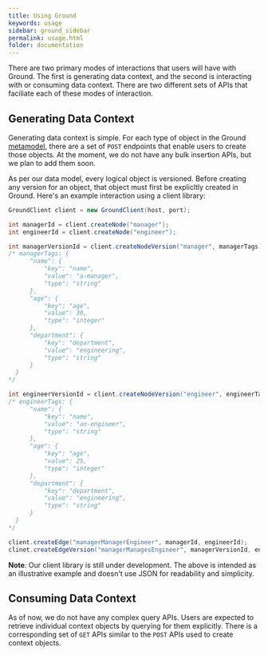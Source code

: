 ```yaml
---
title: Using Ground
keywords: usage
sidebar: ground_sidebar
permalink: usage.html
folder: documentation
---
```


There are two primary modes of interactions that users will have with Ground.
The first is generating data context, and the second is interacting with or consuming data context.
There are two different sets of APIs that faciliate each of these modes of interaction.

## Generating Data Context

Generating data context is simple.
For each type of object in the Ground [metamodel](metamodel.html), there are a set of `POST` endpoints that enable users to create those objects.
At the moment, we do not have any bulk insertion APIs, but we plan to add them soon.

As per our data model, every logical object is versioned.
Before creating any version for an object, that object must first be explicltly created in Ground.
Here's an example interaction using a client library:

```java
GroundClient client = new GroundClient(host, port);

int managerId = client.createNode("manager");
int engineerId = client.createNode("engineer");

int managerVersionId = client.createNodeVersion("manager", managerTags); 
/* managerTags: {
      "name": {
          "key": "name", 
          "value": "a-manager", 
          "type": "string"
      },
      "age": {
          "key": "age", 
          "value": 30, 
          "type": "integer"
      }, 
      "department": {
          "key": "department", 
          "value": "engineering", 
          "type": "string"
      }
  }
*/

int engineerVersionId = client.createNodeVersion("engineer", engineerTags); 
/* engineerTags: {
      "name": {
          "key": "name", 
          "value": "an-engineer", 
          "type": "string"
      },
      "age": {
          "key": "age", 
          "value": 25, 
          "type": "integer"
      }, 
      "department": {
          "key": "department", 
          "value": "engineering", 
          "type": "string"
      }
  }
*/

client.createEdge("managerManagerEngineer", managerId, engineerId);
clinet.createEdgeVersion("managerManagesEngineer", managerVersionId, engineerVersionId);
```

**Note**: Our client library is still under development. 
The above is intended as an illustrative example and doesn't use JSON for readability and simplicity.

## Consuming Data Context

As of now, we do not have any complex query APIs.
Users are expected to retrieve individual context objects by querying for them explicitly.
There is a corresponding set of `GET` APIs similar to the `POST` APIs used to create context objects.
